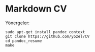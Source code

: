 Markdown CV
===================

Yönergeler:
    
    sudo apt-get install pandoc context
    git clone https://github.com/yozel/CV
    cd pandoc_resume
    make
